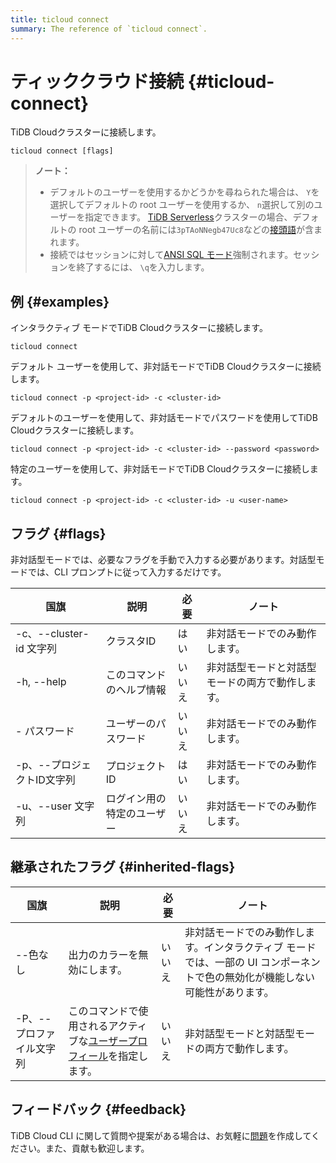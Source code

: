 ```yaml
---
title: ticloud connect
summary: The reference of `ticloud connect`.
---
```


# ティッククラウド接続 {#ticloud-connect}

TiDB Cloudクラスターに接続します。

```shell
ticloud connect [flags]
```

> **ノート：**
>
> -   デフォルトのユーザーを使用するかどうかを尋ねられた場合は、 `Y`を選択してデフォルトの root ユーザーを使用するか、 `n`選択して別のユーザーを指定できます。 [<a href="/tidb-cloud/select-cluster-tier.md#tidb-serverless-beta">TiDB Serverless</a>](/tidb-cloud/select-cluster-tier.md#tidb-serverless-beta)クラスターの場合、デフォルトの root ユーザーの名前には`3pTAoNNegb47Uc8`などの[<a href="/tidb-cloud/select-cluster-tier.md#user-name-prefix">接頭語</a>](/tidb-cloud/select-cluster-tier.md#user-name-prefix)が含まれます。
> -   接続ではセッションに対して[<a href="https://dev.mysql.com/doc/refman/8.0/en/sql-mode.html#sqlmode_ansi">ANSI SQL モード</a>](https://dev.mysql.com/doc/refman/8.0/en/sql-mode.html#sqlmode_ansi)強制されます。セッションを終了するには、 `\q`を入力します。

## 例 {#examples}

インタラクティブ モードでTiDB Cloudクラスターに接続します。

```shell
ticloud connect
```

デフォルト ユーザーを使用して、非対話モードでTiDB Cloudクラスターに接続します。

```shell
ticloud connect -p <project-id> -c <cluster-id>
```

デフォルトのユーザーを使用して、非対話モードでパスワードを使用してTiDB Cloudクラスターに接続します。

```shell
ticloud connect -p <project-id> -c <cluster-id> --password <password>
```

特定のユーザーを使用して、非対話モードでTiDB Cloudクラスターに接続します。

```shell
ticloud connect -p <project-id> -c <cluster-id> -u <user-name>
```

## フラグ {#flags}

非対話型モードでは、必要なフラグを手動で入力する必要があります。対話型モードでは、CLI プロンプトに従って入力するだけです。

| 国旗                  | 説明            | 必要  | ノート                      |
| ------------------- | ------------- | --- | ------------------------ |
| -c、--cluster-id 文字列 | クラスタID        | はい  | 非対話モードでのみ動作します。          |
| -h, --help          | このコマンドのヘルプ情報  | いいえ | 非対話型モードと対話型モードの両方で動作します。 |
| - パスワード             | ユーザーのパスワード    | いいえ | 非対話モードでのみ動作します。          |
| -p、--プロジェクトID文字列    | プロジェクトID      | はい  | 非対話モードでのみ動作します。          |
| -u、--user 文字列       | ログイン用の特定のユーザー | いいえ | 非対話モードでのみ動作します。          |

## 継承されたフラグ {#inherited-flags}

| 国旗             | 説明                                                                                                                                       | 必要  | ノート                                                               |
| -------------- | ---------------------------------------------------------------------------------------------------------------------------------------- | --- | ----------------------------------------------------------------- |
| --色なし          | 出力のカラーを無効にします。                                                                                                                           | いいえ | 非対話モードでのみ動作します。インタラクティブ モードでは、一部の UI コンポーネントで色の無効化が機能しない可能性があります。 |
| -P、--プロファイル文字列 | このコマンドで使用されるアクティブな[<a href="/tidb-cloud/cli-reference.md#user-profile">ユーザープロフィール</a>](/tidb-cloud/cli-reference.md#user-profile)を指定します。 | いいえ | 非対話型モードと対話型モードの両方で動作します。                                          |

## フィードバック {#feedback}

TiDB Cloud CLI に関して質問や提案がある場合は、お気軽に[<a href="https://github.com/tidbcloud/tidbcloud-cli/issues/new/choose">問題</a>](https://github.com/tidbcloud/tidbcloud-cli/issues/new/choose)を作成してください。また、貢献も歓迎します。
